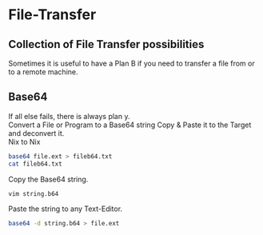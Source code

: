 # File-Transfer
## Collection of File Transfer possibilities

Sometimes it is useful to have a Plan B if you need to transfer a file from or to a remote machine.

## Base64
If all else fails, there is always plan y. <br>
Convert a File or Program to a Base64 string Copy & Paste it to the Target and deconvert it. <br>
Nix to Nix
```bash
base64 file.ext > fileb64.txt
cat fileb64.txt
```
Copy the Base64 string.
```bash
vim string.b64
```
Paste the string to any Text-Editor.
```bash
base64 -d string.b64 > file.ext
```
